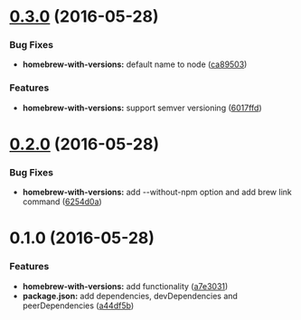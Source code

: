 <a name="0.3.0"></a>
# [0.3.0](https://github.com/tomchentw/avn-homebrew-with-versions/compare/v0.2.0...v0.3.0) (2016-05-28)


### Bug Fixes

* **homebrew-with-versions:** default name to node ([ca89503](https://github.com/tomchentw/avn-homebrew-with-versions/commit/ca89503))

### Features

* **homebrew-with-versions:** support semver versioning ([6017ffd](https://github.com/tomchentw/avn-homebrew-with-versions/commit/6017ffd))



<a name="0.2.0"></a>
# [0.2.0](https://github.com/tomchentw/avn-homebrew-with-versions/compare/v0.1.0...v0.2.0) (2016-05-28)


### Bug Fixes

* **homebrew-with-versions:** add --without-npm option and add brew link command ([6254d0a](https://github.com/tomchentw/avn-homebrew-with-versions/commit/6254d0a))



<a name="0.1.0"></a>
# 0.1.0 (2016-05-28)


### Features

* **homebrew-with-versions:** add functionality ([a7e3031](https://github.com/tomchentw/avn-homebrew-with-versions/commit/a7e3031))
* **package.json:** add dependencies, devDependencies and peerDependencies ([a44df5b](https://github.com/tomchentw/avn-homebrew-with-versions/commit/a44df5b))



